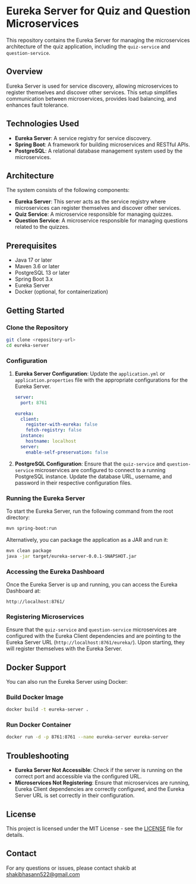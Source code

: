 # Eureka Server for Quiz and Question Microservices

This repository contains the Eureka Server for managing the microservices architecture of the quiz application, including the `quiz-service` and `question-service`.

## Overview

Eureka Server is used for service discovery, allowing microservices to register themselves and discover other services. This setup simplifies communication between microservices, provides load balancing, and enhances fault tolerance.

## Technologies Used

- **Eureka Server**: A service registry for service discovery.
- **Spring Boot**: A framework for building microservices and RESTful APIs.
- **PostgreSQL**: A relational database management system used by the microservices.

## Architecture

The system consists of the following components:

- **Eureka Server**: This server acts as the service registry where microservices can register themselves and discover other services.
- **Quiz Service**: A microservice responsible for managing quizzes.
- **Question Service**: A microservice responsible for managing questions related to the quizzes.

## Prerequisites

- Java 17 or later
- Maven 3.6 or later
- PostgreSQL 13 or later
- Spring Boot 3.x
- Eureka Server
- Docker (optional, for containerization)

## Getting Started

### Clone the Repository

```bash
git clone <repository-url>
cd eureka-server
```

### Configuration

1. **Eureka Server Configuration**:
   Update the `application.yml` or `application.properties` file with the appropriate configurations for the Eureka Server.

   ```yaml
   server:
     port: 8761

   eureka:
     client:
       register-with-eureka: false
       fetch-registry: false
     instance:
       hostname: localhost
     server:
       enable-self-preservation: false
   ```

2. **PostgreSQL Configuration**:
   Ensure that the `quiz-service` and `question-service` microservices are configured to connect to a running PostgreSQL instance. Update the database URL, username, and password in their respective configuration files.

### Running the Eureka Server

To start the Eureka Server, run the following command from the root directory:

```bash
mvn spring-boot:run
```

Alternatively, you can package the application as a JAR and run it:

```bash
mvn clean package
java -jar target/eureka-server-0.0.1-SNAPSHOT.jar
```

### Accessing the Eureka Dashboard

Once the Eureka Server is up and running, you can access the Eureka Dashboard at:

```
http://localhost:8761/
```

### Registering Microservices

Ensure that the `quiz-service` and `question-service` microservices are configured with the Eureka Client dependencies and are pointing to the Eureka Server URL (`http://localhost:8761/eureka/`). Upon starting, they will register themselves with the Eureka Server.

## Docker Support

You can also run the Eureka Server using Docker:

### Build Docker Image

```bash
docker build -t eureka-server .
```

### Run Docker Container

```bash
docker run -d -p 8761:8761 --name eureka-server eureka-server
```

## Troubleshooting

- **Eureka Server Not Accessible**: Check if the server is running on the correct port and accessible via the configured URL.
- **Microservices Not Registering**: Ensure that microservices are running, Eureka Client dependencies are correctly configured, and the Eureka Server URL is set correctly in their configuration.

## License

This project is licensed under the MIT License - see the [LICENSE](LICENSE) file for details.

## Contact

For any questions or issues, please contact shakib at shakibhasann522@gmail.com

